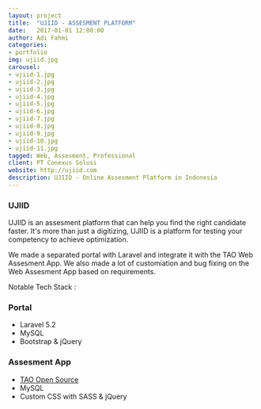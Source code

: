 ```yaml
---
layout: project
title:  "UJIID - ASSESMENT PLATFORM"
date:   2017-01-01 12:00:00
author: Adi Fahmi
categories:
- portfolio
img: ujiid.jpg
carousel:
- ujiid-1.jpg
- ujiid-2.jpg
- ujiid-3.jpg
- ujiid-4.jpg
- ujiid-5.jpg
- ujiid-6.jpg
- ujiid-7.jpg
- ujiid-8.jpg
- ujiid-9.jpg
- ujiid-10.jpg
- ujiid-11.jpg
tagged: Web, Assesment, Professional
client: PT Conexus Solusi
website: http://ujiid.com
description: UJIID - Online Assesment Platform in Indonesia
---
```

<h3>UJIID</h3>

<p>UJIID is an assesment platform that can help you find the right candidate faster. It's more than just a digitizing, UJIID is a platform for testing your competency to achieve optimization.</p>

<p>We made a separated portal with Laravel and integrate it with the TAO Web Assesment App. We also made a lot of customiation and bug fixing on the Web Assesment App based on requirements.</p>

<p>Notable Tech Stack :</p>
<h3>Portal</h3>
<ul>
    <li>Laravel 5.2</li>
    <li>MySQL</li>
    <li>Bootstrap & jQuery</li>
</ul>
<h3>Assesment App</h3>
<ul>
    <li><a href="https://www.taotesting.com/" target="_blank">TAO Open Source</a></li>
    <li>MySQL</li>
    <li>Custom CSS with SASS & jQuery</li>
</ul>
